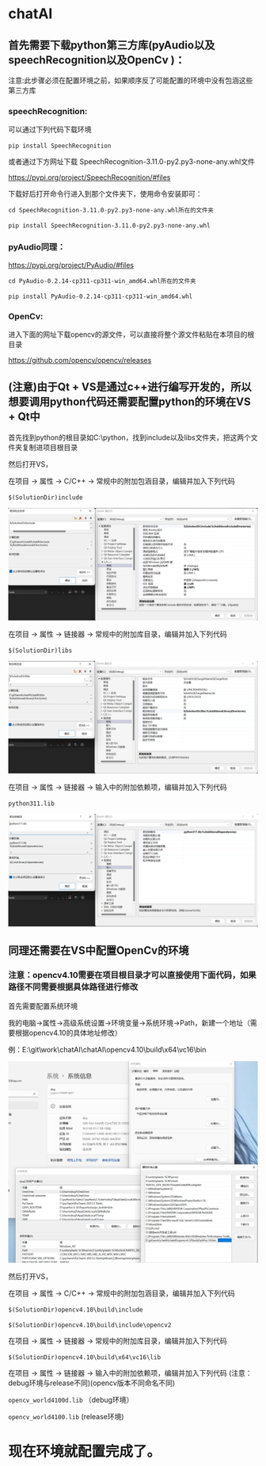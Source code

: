 # chatAI 

## 首先需要下载python第三方库(pyAudio以及speechRecognition以及OpenCv )： 

注意:此步骤必须在配置环境之前，如果顺序反了可能配置的环境中没有包涵这些第三方库

### speechRecognition:

可以通过下列代码下载环境 

`pip install SpeechRecognition `

或者通过下方网址下载 SpeechRecognition-3.11.0-py2.py3-none-any.whl文件

https://pypi.org/project/SpeechRecognition/#files 

下载好后打开命令行进入到那个文件夹下，使用命令安装即可：

`cd SpeechRecognition-3.11.0-py2.py3-none-any.whl所在的文件夹 `

`pip install SpeechRecognition-3.11.0-py2.py3-none-any.whl`	 

### pyAudio同理：

https://pypi.org/project/PyAudio/#files 

`cd PyAudio-0.2.14-cp311-cp311-win_amd64.whl所在的文件夹` 

`pip install PyAudio-0.2.14-cp311-cp311-win_amd64.whl` 

### OpenCv:

进入下面的网址下载opencv的源文件，可以直接将整个源文件粘贴在本项目的根目录 

https://github.com/opencv/opencv/releases

## (注意)由于Qt + VS是通过c++进行编写开发的，所以想要调用python代码还需要配置python的环境在VS + Qt中 

首先找到python的根目录如C:\python，找到include以及libs文件夹，把这两个文件夹复制进项目根目录 

然后打开VS， 

在项目 -> 属性 -> C/C++ -> 常规中的附加包涵目录，编辑并加入下列代码 

`$(SolutionDir)include` 

![include](https://github.com/AkingDsq/chatAI/blob/master/img/include.png)  

在项目 -> 属性 -> 链接器 -> 常规中的附加库目录，编辑并加入下列代码 

`$(SolutionDir)libs` 

![libs](https://github.com/AkingDsq/chatAI/blob/master/img/libs.png)  

在项目 -> 属性 -> 链接器 -> 输入中的附加依赖项，编辑并加入下列代码 

`python311.lib` 

![lib](https://github.com/AkingDsq/chatAI/blob/master/img/lib.png) 

## 同理还需要在VS中配置OpenCv的环境 

### 注意：opencv4.10需要在项目根目录才可以直接使用下面代码，如果路径不同需要根据具体路径进行修改

首先需要配置系统环境

我的电脑->属性->高级系统设置->环境变量->系统环境->Path，新建一个地址（需要根据opencv4.10的具体地址修改） 

例：E:\git\work\chatAI\chatAI\opencv4.10\build\x64\vc16\bin

![opencv系统环境](https://github.com/AkingDsq/chatAI/blob/master/img/opencv系统环境.png)

然后打开VS，

在项目 -> 属性 -> C/C++ -> 常规中的附加包涵目录，编辑并加入下列代码 

`$(SolutionDir)opencv4.10\build\include` 

`$(SolutionDir)opencv4.10\build\include\opencv2` 

在项目 -> 属性 -> 链接器 -> 常规中的附加库目录，编辑并加入下列代码 

`$(SolutionDir)opencv4.10\build\x64\vc16\lib`  

在项目 -> 属性 -> 链接器 -> 输入中的附加依赖项，编辑并加入下列代码 (注意：debug环境与release不同)(opencv版本不同命名不同)

`opencv_world4100d.lib`    （debug环境）

`opencv_world4100.lib`        (release环境)

# 现在环境就配置完成了。
